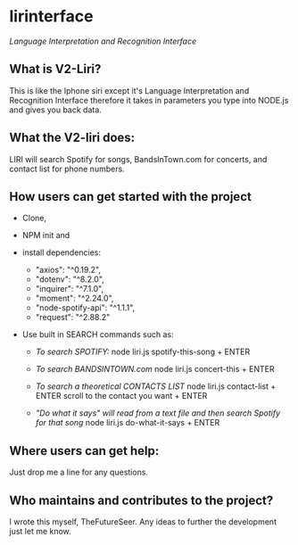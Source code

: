# lirinterface
*Language Interpretation and Recognition Interface*

## What is V2-Liri?
 This is like the Iphone siri except it's Language Interpretation and Recognition Interface therefore it takes in parameters you type into NODE.js and gives you back data.

## What the V2-liri does:
 LIRI will search Spotify for songs, BandsInTown.com for concerts, and contact list for phone numbers.

## How users can get started with the project
* Clone, 
* NPM init  and
* install dependencies:
  *   "axios": "^0.19.2",
  *  "dotenv": "^8.2.0",
  *  "inquirer": "^7.1.0",
  *  "moment": "^2.24.0",
  *  "node-spotify-api": "^1.1.1",
  *  "request": "^2.88.2"
* Use built in SEARCH commands such as:

  * _To search SPOTIFY:_
     node liri.js spotify-this-song <Artist or Song name> + ENTER 
 
  * _To search BANDSINTOWN.com_ 
     node liri.js concert-this <Artist or Band name> + ENTER
 
  * _To search a theoretical CONTACTS LIST_
     node liri.js contact-list + ENTER scroll to the contact you want + ENTER 
     
  * _"Do what it says" will read from a text file and then search Spotify for that song_
     node liri.js do-what-it-says + ENTER

## Where users can get help:
Just drop me a line for any questions.


## Who maintains and contributes to the project?
I wrote this myself, TheFutureSeer. Any ideas to further the development just let me know.
